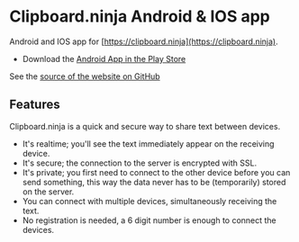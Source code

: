 # Clipboard.ninja Android & IOS app

Android and IOS app for [https://clipboard.ninja](https://clipboard.ninja).

* Download the [Android App in the Play Store](https://play.google.com/store/apps/details?id=nl.trafex.apps.clipboardninja)

See the [source of the website on GitHub](https://github.com/TrafeX/clipboard.ninja)

## Features

Clipboard.ninja is a quick and secure way to share text between devices.

 * It's realtime; you'll see the text immediately appear on the receiving device.
 * It's secure; the connection to the server is encrypted with SSL.
 * It's private; you first need to connect to the other device before you can send something, this way the data never has to be (temporarily) stored on the server. 
 * You can connect with multiple devices, simultaneously receiving the text.
 * No registration is needed, a 6 digit number is enough to connect the devices.
